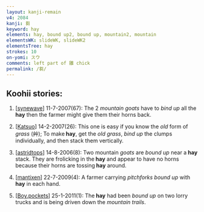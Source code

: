 ```yaml
---
layout: kanji-remain
v4: 2084
kanji: 芻
keyword: hay
elements: hay, bound up2, bound up, mountain2, mountain
elementsWK: slideWK, slideWK2
elementsTree: hay
strokes: 10
on-yomi: スウ
comments: left part of 雛 chick
permalink: /芻/
---
```


## Koohii stories: 

1) [<a href="http://kanji.koohii.com/profile/synewave">synewave</a>] 11-7-2007(67): The 2 <em>mountain goats</em> have to <em>bind up</em> all the<strong> hay</strong> then the farmer might give them their horns back.

2) [<a href="http://kanji.koohii.com/profile/Katsuo">Katsuo</a>] 14-2-2007(26): This one is easy if you know the <em>old</em> form of <em>grass</em> (艸); To make<strong> hay</strong>, get the <em>old grass</em>, <em>bind up</em> the clumps individually, and then stack them vertically.

3) [<a href="http://kanji.koohii.com/profile/astridtops">astridtops</a>] 14-8-2006(8): Two mountain <em>goats</em> are <em>bound up</em> near a<strong> hay</strong> stack. They are frolicking in the<strong> hay</strong> and appear to have no horns because their horns are tossing<strong> hay</strong> around.

4) [<a href="http://kanji.koohii.com/profile/mantixen">mantixen</a>] 22-7-2009(4): A farmer carrying <em>pitchforks bound up</em> with<strong> hay</strong> in each hand.

5) [<a href="http://kanji.koohii.com/profile/Boy.pockets">Boy.pockets</a>] 25-1-2011(1): The<strong> hay</strong> had been <em>bound up</em> on two lorry trucks and is being driven down the <em>mountain trails</em>.

